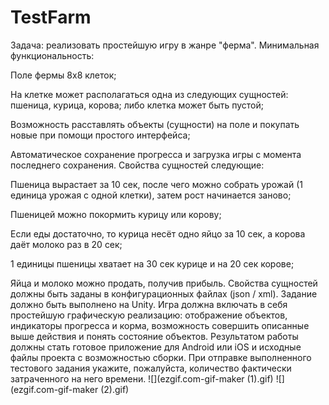 # TestFarm
Задача: реализовать простейшую игру в жанре "ферма".
Минимальная функциональность:

Поле фермы 8x8 клеток;

На клетке может располагаться одна из следующих сущностей: пшеница, курица, корова; либо клетка
может быть пустой;

Возможность расставлять объекты (сущности) на поле и покупать новые при помощи простого
интерфейса;

Автоматическое сохранение прогресса и загрузка игры с момента последнего сохранения.
Свойства сущностей следующие:

Пшеница вырастает за 10 сек, после чего можно собрать урожай (1 единица урожая с одной клетки),
затем рост начинается заново;

Пшеницей можно покормить курицу или корову;

Если еды достаточно, то курица несёт одно яйцо за 10 сек, а корова даёт молоко раз в 20 сек;

1 единицы пшеницы хватает на 30 сек курице и на 20 сек корове;

Яйца и молоко можно продать, получив прибыль.
Свойства сущностей должны быть заданы в конфигурационных файлах (json / xml).
Задание должно быть выполнено на Unity. Игра должна включать в себя простейшую графическую
реализацию: отображение объектов, индикаторы прогресса и корма, возможность совершить описанные выше
действия и понять состояние объектов.
Результатом работы должны стать готовое приложение для Android или iOS и исходные файлы проекта с
возможностью сборки.
При отправке выполненного тестового задания укажите, пожалуйста, количество фактически затраченного
на него времени.
![](ezgif.com-gif-maker (1).gif) ![](ezgif.com-gif-maker (2).gif)
